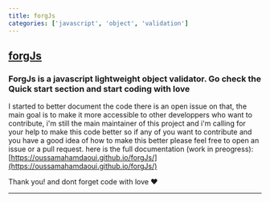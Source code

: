```yaml
---
title: forgJs
categories: ['javascript', 'object', 'validation']
---
```

## [forgJs](https://github.com/oussamahamdaoui/forgJs)

### ForgJs is a javascript lightweight object validator. Go check the Quick start section and start coding with love


I started to better document the code there is an open issue on that, the main goal is to make it more accessible to other developpers who want to contribute, i'm still the main maintainer of this project and i'm calling for your help to make this code better so if any of you want to contribute and you have a good idea of how to make this better please feel free to open an issue or a pull request.
here is the full documentation (work in preogress): [https://oussamahamdaoui.github.io/forgJs/](https://oussamahamdaoui.github.io/forgJs/)

Thank you! and dont forget code with love ❤️

--------------

